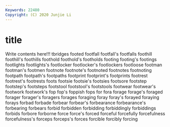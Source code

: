 ```yaml
---
Keywords: 22480
Copyright: (C) 2020 Junjie Li
---
```


# title

Write contents here!!!
tbridges 
footed 
footfall 
footfall's 
footfalls 
foothill 
foothill's 
foothills
foothold 
foothold's 
footholds 
footing 
footing's 
footings 
footlights 
footlights's 
footlocker 
footlocker's
footlockers 
footloose 
footman 
footman's 
footmen 
footnote 
footnote's 
footnoted 
footnotes 
footnoting
footpath 
footpath's 
footpaths 
footprint 
footprint's 
footprints 
footrest 
footrest's 
footrests 
foots
footsie 
footsie's 
footsies 
footsore 
footstep 
footstep's 
footsteps 
footstool 
footstool's 
footstools
footwear 
footwear's 
footwork 
footwork's 
fop 
fop's 
foppish 
fops 
for 
fora
forage 
forage's 
foraged 
forager 
forager's 
foragers 
forages 
foraging 
foray 
foray's
forayed 
foraying 
forays 
forbad 
forbade 
forbear 
forbear's 
forbearance 
forbearance's 
forbearing
forbears 
forbid 
forbidden 
forbidding 
forbiddingly 
forbiddings 
forbids 
forbore 
forborne 
force
force's 
forced 
forceful 
forcefully 
forcefulness 
forcefulness's 
forceps 
forceps's 
forces 
forcible
forcibly 
forcing 
